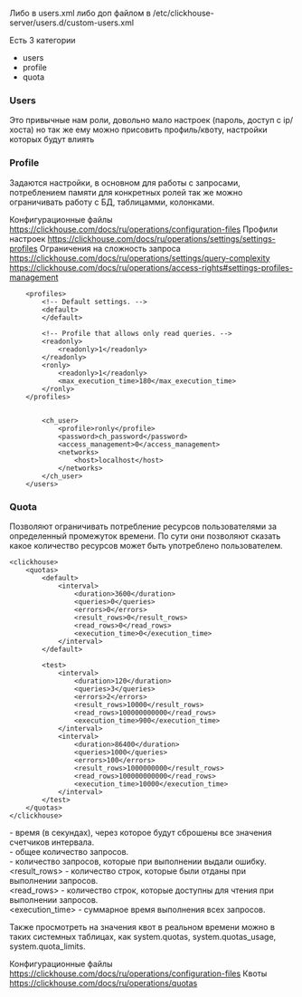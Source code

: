 Либо в users.xml либо доп файлом в /etc/clickhouse-server/users.d/custom-users.xml

Есть 3 категории

* users
* profile
* quota

### Users

Это привычные нам роли, довольно мало настроек (пароль, доступ с ip/хоста) но так же ему можно присовить профиль/квоту, настройки которых будут влиять

### Profile

Задаются настройки, в основном для работы с запросами, потреблением памяти для конкретных ролей
так же можно ограничивать работу с БД, таблицамми, колонками.

Конфигурационные файлы
https://clickhouse.com/docs/ru/operations/configuration-files
Профили настроек
https://clickhouse.com/docs/ru/operations/settings/settings-profiles
Ограничения на сложность запроса
https://clickhouse.com/docs/ru/operations/settings/query-complexity
https://clickhouse.com/docs/ru/operations/access-rights#settings-profiles-management

```
    <profiles>
        <!-- Default settings. -->
        <default>
        </default>

        <!-- Profile that allows only read queries. -->
        <readonly>
            <readonly>1</readonly>
        </readonly>
        <ronly>
            <readonly>1</readonly>
            <max_execution_time>180</max_execution_time>
        </ronly>
    </profiles>
```

```<users>
    
        <ch_user>
            <profile>ronly</profile>
            <password>ch_password</password>
            <access_management>0</access_management>
            <networks>
                <host>localhost</host>
            </networks>
        </ch_user>
    </users>
```

### Quota

Позволяют ограничивать потребление ресурсов пользователями за определенный промежуток времени. По сути они позволяют сказать какое количество ресурсов может быть употреблено пользователем.

```
<clickhouse>
    <quotas>
        <default>
            <interval>
                <duration>3600</duration>
                <queries>0</queries>
                <errors>0</errors>
                <result_rows>0</result_rows>
                <read_rows>0</read_rows>
                <execution_time>0</execution_time>
            </interval>
        </default>
        
        <test>
            <interval>
                <duration>120</duration>
                <queries>3</queries>
                <errors>2</errors>
                <result_rows>10000</result_rows>
                <read_rows>100000000000</read_rows>
                <execution_time>900</execution_time>
            </interval>
            <interval>
                <duration>86400</duration>
                <queries>1000</queries>
                <errors>100</errors>
                <result_rows>1000000000</result_rows>
                <read_rows>100000000000</read_rows>
                <execution_time>10000</execution_time>
            </interval>
        </test>
    </quotas>
</clickhouse>
```

<duration> - время (в секундах), через которое будут сброшены все значения счетчиков интервала.   
<queries> - общее количество запросов.   
<errors> - количество запросов, которые при выполнении выдали ошибку.   
<result_rows> - количество строк, которые были отданы при выполнении запросов.   
<read_rows> - количество строк, которые доступны для чтения при выполнении запросов.   
<execution_time> - cуммарное время выполнения всех запросов.   

Также просмотреть на значения квот в реальном времени можно в таких системных таблицах, как system.quotas, system.quotas_usage, system.quota_limits.

Конфигурационные файлы
https://clickhouse.com/docs/ru/operations/configuration-files
Квоты
https://clickhouse.com/docs/ru/operations/quotas
